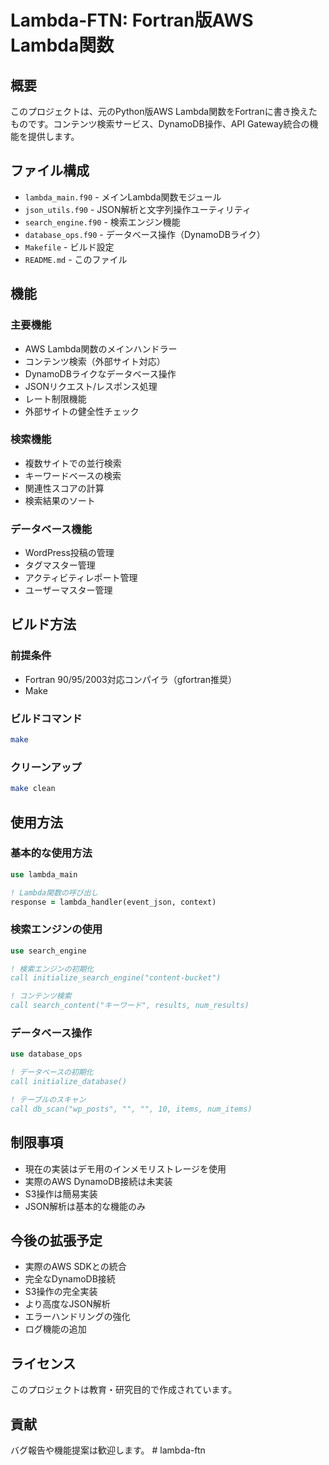 # Lambda-FTN: Fortran版AWS Lambda関数

## 概要

このプロジェクトは、元のPython版AWS Lambda関数をFortranに書き換えたものです。コンテンツ検索サービス、DynamoDB操作、API Gateway統合の機能を提供します。

## ファイル構成

- `lambda_main.f90` - メインLambda関数モジュール
- `json_utils.f90` - JSON解析と文字列操作ユーティリティ
- `search_engine.f90` - 検索エンジン機能
- `database_ops.f90` - データベース操作（DynamoDBライク）
- `Makefile` - ビルド設定
- `README.md` - このファイル

## 機能

### 主要機能
- AWS Lambda関数のメインハンドラー
- コンテンツ検索（外部サイト対応）
- DynamoDBライクなデータベース操作
- JSONリクエスト/レスポンス処理
- レート制限機能
- 外部サイトの健全性チェック

### 検索機能
- 複数サイトでの並行検索
- キーワードベースの検索
- 関連性スコアの計算
- 検索結果のソート

### データベース機能
- WordPress投稿の管理
- タグマスター管理
- アクティビティレポート管理
- ユーザーマスター管理

## ビルド方法

### 前提条件
- Fortran 90/95/2003対応コンパイラ（gfortran推奨）
- Make

### ビルドコマンド
```bash
make
```

### クリーンアップ
```bash
make clean
```

## 使用方法

### 基本的な使用方法
```fortran
use lambda_main

! Lambda関数の呼び出し
response = lambda_handler(event_json, context)
```

### 検索エンジンの使用
```fortran
use search_engine

! 検索エンジンの初期化
call initialize_search_engine("content-bucket")

! コンテンツ検索
call search_content("キーワード", results, num_results)
```

### データベース操作
```fortran
use database_ops

! データベースの初期化
call initialize_database()

! テーブルのスキャン
call db_scan("wp_posts", "", "", 10, items, num_items)
```

## 制限事項

- 現在の実装はデモ用のインメモリストレージを使用
- 実際のAWS DynamoDB接続は未実装
- S3操作は簡易実装
- JSON解析は基本的な機能のみ

## 今後の拡張予定

- 実際のAWS SDKとの統合
- 完全なDynamoDB接続
- S3操作の完全実装
- より高度なJSON解析
- エラーハンドリングの強化
- ログ機能の追加

## ライセンス

このプロジェクトは教育・研究目的で作成されています。

## 貢献

バグ報告や機能提案は歓迎します。
#   l a m b d a - f t n  
 
